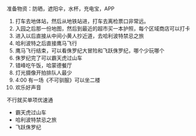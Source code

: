 准备物资：防晒，遮阳伞，水杯，充电宝，APP


1. 打车去地体站，然后从地铁站进，打车去离检票口非常远。
2. 入园之后那一份地图，然后到最近的超市买一本护照，每个区域商店可以打卡
3. 进入以后直接从中间小黄人抄近道，去哈利波特禁忌之旅
4. 哈利波特之后直接鹰马飞行
5. 鹰马飞行结束，可以看侏罗纪大冒险和飞跃侏罗纪，哪个少玩哪个
6. 侏罗纪完了可以霸天虎过山车
7. 错峰吃午饭，哈蒙德餐厅
8. 灯光摄像开拍排队人最少
9. 4:00 有一场《不可驯服》可以坐二楼
10. 欢乐好声音

不行就买单项优速通


- 霸天虎过山车
- 哈利波特禁忌之旅
- 飞跃侏罗纪